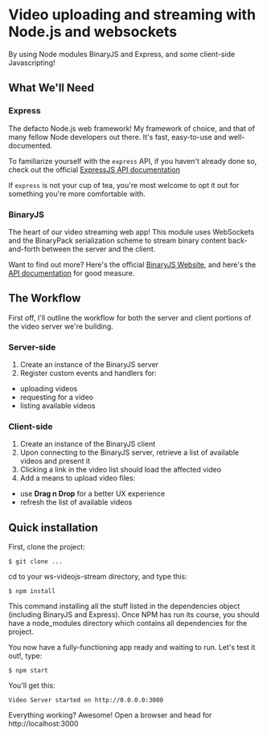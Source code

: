 # Video uploading and streaming with Node.js and websockets

By using Node modules BinaryJS and Express, and
some client-side Javascripting!

## What We'll Need

### Express

The defacto Node.js web framework! My framework of choice, and that of many fellow
Node developers out there. It's fast, easy-to-use and well-documented.

To familiarize yourself with the `express` API, if you haven't already done so,
check out the official [ExpressJS API documentation](http://www.expressjs.com/api.html)

If `express` is not your cup of tea, you're most welcome to opt it out for something
you're more comfortable with.

### BinaryJS

The heart of our video streaming web app! This module uses WebSockets and the
BinaryPack serialization scheme to stream binary content back-and-forth between
the server and the client.

Want to find out more? Here's the official [BinaryJS Website](http://www.binaryjs.com/),
and here's the [API documentation](https://github.com/binaryjs/binaryjs/tree/master/doc)
for good measure.

## The Workflow

First off, I'll outline the workflow for both the server and client portions of
the video server we're building.

### Server-side

1. Create an instance of the BinaryJS server
2. Register custom events and handlers for:

* uploading videos
* requesting for a video
* listing available videos

### Client-side

1. Create an instance of the BinaryJS client
2. Upon connecting to the BinaryJS server, retrieve a list of available videos and present it
3. Clicking a link in the video list should load the affected video
4. Add a means to upload video files:

* use **Drag n Drop** for a better UX experience
* refresh the list of available videos

## Quick installation

First, clone the project:

```
$ git clone ...
```

cd to your ws-videojs-stream directory, and type this:

```
$ npm install
```
This command installing all the stuff listed in the dependencies object (including BinaryJS and Express). 
Once NPM has run its course, you should have a node_modules directory which contains all dependencies for the project.

You now have a fully-functioning app ready and waiting to run. Let's test it out!, type: 

```
$ npm start
```

You'll get this: 

```
Video Server started on http://0.0.0.0:3000
```

Everything working? Awesome! Open a browser and head for http://localhost:3000 
